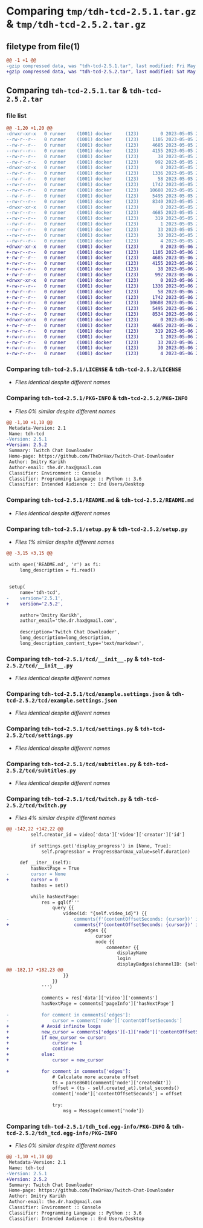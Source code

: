 # Comparing `tmp/tdh-tcd-2.5.1.tar.gz` & `tmp/tdh-tcd-2.5.2.tar.gz`

## filetype from file(1)

```diff
@@ -1 +1 @@
-gzip compressed data, was "tdh-tcd-2.5.1.tar", last modified: Fri May  5 21:28:06 2023, max compression
+gzip compressed data, was "tdh-tcd-2.5.2.tar", last modified: Sat May  6 23:39:46 2023, max compression
```

## Comparing `tdh-tcd-2.5.1.tar` & `tdh-tcd-2.5.2.tar`

### file list

```diff
@@ -1,20 +1,20 @@
-drwxr-xr-x   0 runner    (1001) docker     (123)        0 2023-05-05 21:28:06.516397 tdh-tcd-2.5.1/
--rw-r--r--   0 runner    (1001) docker     (123)     1105 2023-05-05 21:27:55.000000 tdh-tcd-2.5.1/LICENSE
--rw-r--r--   0 runner    (1001) docker     (123)     4685 2023-05-05 21:28:06.516397 tdh-tcd-2.5.1/PKG-INFO
--rw-r--r--   0 runner    (1001) docker     (123)     4155 2023-05-05 21:27:55.000000 tdh-tcd-2.5.1/README.md
--rw-r--r--   0 runner    (1001) docker     (123)       38 2023-05-05 21:28:06.516397 tdh-tcd-2.5.1/setup.cfg
--rw-r--r--   0 runner    (1001) docker     (123)      992 2023-05-05 21:27:55.000000 tdh-tcd-2.5.1/setup.py
-drwxr-xr-x   0 runner    (1001) docker     (123)        0 2023-05-05 21:28:06.512397 tdh-tcd-2.5.1/tcd/
--rw-r--r--   0 runner    (1001) docker     (123)     1336 2023-05-05 21:27:55.000000 tdh-tcd-2.5.1/tcd/__init__.py
--rw-r--r--   0 runner    (1001) docker     (123)       58 2023-05-05 21:27:55.000000 tdh-tcd-2.5.1/tcd/__main__.py
--rw-r--r--   0 runner    (1001) docker     (123)     1742 2023-05-05 21:27:55.000000 tdh-tcd-2.5.1/tcd/example.settings.json
--rw-r--r--   0 runner    (1001) docker     (123)    10608 2023-05-05 21:27:55.000000 tdh-tcd-2.5.1/tcd/settings.py
--rw-r--r--   0 runner    (1001) docker     (123)     5495 2023-05-05 21:27:55.000000 tdh-tcd-2.5.1/tcd/subtitles.py
--rw-r--r--   0 runner    (1001) docker     (123)     8340 2023-05-05 21:27:55.000000 tdh-tcd-2.5.1/tcd/twitch.py
-drwxr-xr-x   0 runner    (1001) docker     (123)        0 2023-05-05 21:28:06.512397 tdh-tcd-2.5.1/tdh_tcd.egg-info/
--rw-r--r--   0 runner    (1001) docker     (123)     4685 2023-05-05 21:28:06.000000 tdh-tcd-2.5.1/tdh_tcd.egg-info/PKG-INFO
--rw-r--r--   0 runner    (1001) docker     (123)      319 2023-05-05 21:28:06.000000 tdh-tcd-2.5.1/tdh_tcd.egg-info/SOURCES.txt
--rw-r--r--   0 runner    (1001) docker     (123)        1 2023-05-05 21:28:06.000000 tdh-tcd-2.5.1/tdh_tcd.egg-info/dependency_links.txt
--rw-r--r--   0 runner    (1001) docker     (123)       33 2023-05-05 21:28:06.000000 tdh-tcd-2.5.1/tdh_tcd.egg-info/entry_points.txt
--rw-r--r--   0 runner    (1001) docker     (123)       30 2023-05-05 21:28:06.000000 tdh-tcd-2.5.1/tdh_tcd.egg-info/requires.txt
--rw-r--r--   0 runner    (1001) docker     (123)        4 2023-05-05 21:28:06.000000 tdh-tcd-2.5.1/tdh_tcd.egg-info/top_level.txt
+drwxr-xr-x   0 runner    (1001) docker     (123)        0 2023-05-06 23:39:46.579510 tdh-tcd-2.5.2/
+-rw-r--r--   0 runner    (1001) docker     (123)     1105 2023-05-06 23:39:34.000000 tdh-tcd-2.5.2/LICENSE
+-rw-r--r--   0 runner    (1001) docker     (123)     4685 2023-05-06 23:39:46.579510 tdh-tcd-2.5.2/PKG-INFO
+-rw-r--r--   0 runner    (1001) docker     (123)     4155 2023-05-06 23:39:34.000000 tdh-tcd-2.5.2/README.md
+-rw-r--r--   0 runner    (1001) docker     (123)       38 2023-05-06 23:39:46.579510 tdh-tcd-2.5.2/setup.cfg
+-rw-r--r--   0 runner    (1001) docker     (123)      992 2023-05-06 23:39:34.000000 tdh-tcd-2.5.2/setup.py
+drwxr-xr-x   0 runner    (1001) docker     (123)        0 2023-05-06 23:39:46.579510 tdh-tcd-2.5.2/tcd/
+-rw-r--r--   0 runner    (1001) docker     (123)     1336 2023-05-06 23:39:34.000000 tdh-tcd-2.5.2/tcd/__init__.py
+-rw-r--r--   0 runner    (1001) docker     (123)       58 2023-05-06 23:39:34.000000 tdh-tcd-2.5.2/tcd/__main__.py
+-rw-r--r--   0 runner    (1001) docker     (123)     1742 2023-05-06 23:39:34.000000 tdh-tcd-2.5.2/tcd/example.settings.json
+-rw-r--r--   0 runner    (1001) docker     (123)    10608 2023-05-06 23:39:34.000000 tdh-tcd-2.5.2/tcd/settings.py
+-rw-r--r--   0 runner    (1001) docker     (123)     5495 2023-05-06 23:39:34.000000 tdh-tcd-2.5.2/tcd/subtitles.py
+-rw-r--r--   0 runner    (1001) docker     (123)     8534 2023-05-06 23:39:34.000000 tdh-tcd-2.5.2/tcd/twitch.py
+drwxr-xr-x   0 runner    (1001) docker     (123)        0 2023-05-06 23:39:46.579510 tdh-tcd-2.5.2/tdh_tcd.egg-info/
+-rw-r--r--   0 runner    (1001) docker     (123)     4685 2023-05-06 23:39:46.000000 tdh-tcd-2.5.2/tdh_tcd.egg-info/PKG-INFO
+-rw-r--r--   0 runner    (1001) docker     (123)      319 2023-05-06 23:39:46.000000 tdh-tcd-2.5.2/tdh_tcd.egg-info/SOURCES.txt
+-rw-r--r--   0 runner    (1001) docker     (123)        1 2023-05-06 23:39:46.000000 tdh-tcd-2.5.2/tdh_tcd.egg-info/dependency_links.txt
+-rw-r--r--   0 runner    (1001) docker     (123)       33 2023-05-06 23:39:46.000000 tdh-tcd-2.5.2/tdh_tcd.egg-info/entry_points.txt
+-rw-r--r--   0 runner    (1001) docker     (123)       30 2023-05-06 23:39:46.000000 tdh-tcd-2.5.2/tdh_tcd.egg-info/requires.txt
+-rw-r--r--   0 runner    (1001) docker     (123)        4 2023-05-06 23:39:46.000000 tdh-tcd-2.5.2/tdh_tcd.egg-info/top_level.txt
```

### Comparing `tdh-tcd-2.5.1/LICENSE` & `tdh-tcd-2.5.2/LICENSE`

 * *Files identical despite different names*

### Comparing `tdh-tcd-2.5.1/PKG-INFO` & `tdh-tcd-2.5.2/PKG-INFO`

 * *Files 0% similar despite different names*

```diff
@@ -1,10 +1,10 @@
 Metadata-Version: 2.1
 Name: tdh-tcd
-Version: 2.5.1
+Version: 2.5.2
 Summary: Twitch Chat Downloader
 Home-page: https://github.com/TheDrHax/Twitch-Chat-Downloader
 Author: Dmitry Karikh
 Author-email: the.dr.hax@gmail.com
 Classifier: Environment :: Console
 Classifier: Programming Language :: Python :: 3.6
 Classifier: Intended Audience :: End Users/Desktop
```

### Comparing `tdh-tcd-2.5.1/README.md` & `tdh-tcd-2.5.2/README.md`

 * *Files identical despite different names*

### Comparing `tdh-tcd-2.5.1/setup.py` & `tdh-tcd-2.5.2/setup.py`

 * *Files 1% similar despite different names*

```diff
@@ -3,15 +3,15 @@
 
 with open('README.md', 'r') as fi:
     long_description = fi.read()
 
 
 setup(
     name='tdh-tcd',
-    version='2.5.1',
+    version='2.5.2',
 
     author='Dmitry Karikh',
     author_email='the.dr.hax@gmail.com',
 
     description='Twitch Chat Downloader',
     long_description=long_description,
     long_description_content_type='text/markdown',
```

### Comparing `tdh-tcd-2.5.1/tcd/__init__.py` & `tdh-tcd-2.5.2/tcd/__init__.py`

 * *Files identical despite different names*

### Comparing `tdh-tcd-2.5.1/tcd/example.settings.json` & `tdh-tcd-2.5.2/tcd/example.settings.json`

 * *Files identical despite different names*

### Comparing `tdh-tcd-2.5.1/tcd/settings.py` & `tdh-tcd-2.5.2/tcd/settings.py`

 * *Files identical despite different names*

### Comparing `tdh-tcd-2.5.1/tcd/subtitles.py` & `tdh-tcd-2.5.2/tcd/subtitles.py`

 * *Files identical despite different names*

### Comparing `tdh-tcd-2.5.1/tcd/twitch.py` & `tdh-tcd-2.5.2/tcd/twitch.py`

 * *Files 4% similar despite different names*

```diff
@@ -142,22 +142,22 @@
         self.creator_id = video['data']['video']['creator']['id']
 
         if settings.get('display_progress') in [None, True]:
             self.progressbar = ProgressBar(max_value=self.duration)
     
     def __iter__(self):
         hasNextPage = True
-        cursor = None
+        cursor = 0
         hashes = set()
 
         while hasNextPage:
             res = gql(f'''
                 query {{
                     video(id: "{self.video_id}") {{
-                        comments{f'(contentOffsetSeconds: {cursor})' if cursor else ''} {{
+                        comments{f'(contentOffsetSeconds: {cursor})' if cursor > 0 else ''} {{
                             edges {{
                                 cursor
                                 node {{
                                     commenter {{
                                         displayName
                                         login
                                         displayBadges(channelID: {self.creator_id}) {{
@@ -182,17 +182,23 @@
                     }}
                 }}
             ''')
 
             comments = res['data']['video']['comments']
             hasNextPage = comments['pageInfo']['hasNextPage']
 
-            for comment in comments['edges']:
-                cursor = comment['node']['contentOffsetSeconds']
+            # Avoid infinite loops
+            new_cursor = comments['edges'][-1]['node']['contentOffsetSeconds']
+            if new_cursor <= cursor:
+                cursor += 1
+                continue
+            else:
+                cursor = new_cursor
 
+            for comment in comments['edges']:
                 # Calculate more accurate offset
                 ts = parse8601(comment['node']['createdAt'])
                 offset = (ts - self.created_at).total_seconds()
                 comment['node']['contentOffsetSeconds'] = offset
 
                 try:
                     msg = Message(comment['node'])
```

### Comparing `tdh-tcd-2.5.1/tdh_tcd.egg-info/PKG-INFO` & `tdh-tcd-2.5.2/tdh_tcd.egg-info/PKG-INFO`

 * *Files 0% similar despite different names*

```diff
@@ -1,10 +1,10 @@
 Metadata-Version: 2.1
 Name: tdh-tcd
-Version: 2.5.1
+Version: 2.5.2
 Summary: Twitch Chat Downloader
 Home-page: https://github.com/TheDrHax/Twitch-Chat-Downloader
 Author: Dmitry Karikh
 Author-email: the.dr.hax@gmail.com
 Classifier: Environment :: Console
 Classifier: Programming Language :: Python :: 3.6
 Classifier: Intended Audience :: End Users/Desktop
```

